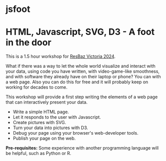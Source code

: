 # jsfoot
# HTML, Javascript, SVG, D3 - A foot in the door

This is a 1.5 hour workshop for [ResBaz Victoria 2024](https://resbaz.github.io/resbazvic2024/).

What if there was a way to let the whole world visualize and interact with your data, using code you have written, with video-game-like smoothness, and with software they already have on their laptop or phone? You can with a web page. Also you can do this for free and it will probably keep on working for decades to come.

This workshop will provide a first step writing the elements of a web page that can interactively present your data.

* Write a simple HTML page.
* Let it responds to the user with Javascript.
* Create pictures with SVG.
* Turn your data into pictures with D3.
* Debug your page using your browser's web-developer tools.
* Publish your page on the web.

**Pre-requisites:** Some experience with another programming language will be helpful, such as Python or R.
